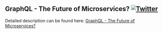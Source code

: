 ## GraphQL - The Future of Microservices?  [![Twitter](https://img.shields.io/twitter/follow/piotr_minkowski.svg?style=social&logo=twitter&label=Follow%20Me)](https://twitter.com/piotr_minkowski)

Detailed description can be found here: [GraphQL - The Future of Microservices?](https://piotrminkowski.wordpress.com/2018/08/16/graphql-the-future-of-microservices/) 
